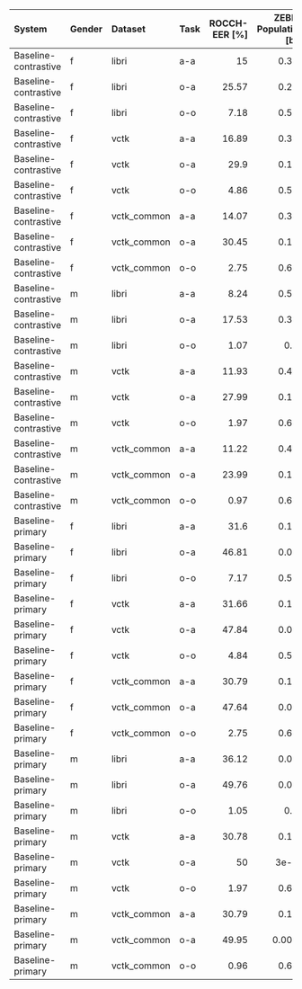 | System               | Gender   | Dataset     | Task   |   ROCCH-EER [%] |   ZEBRA Population [bit] |   ZEBRA Individual | ZEBRA Category   |   Cllr |   min Cllr |
|:---------------------|:---------|:------------|:-------|----------------:|-------------------------:|-------------------:|:-----------------|-------:|-----------:|
| Baseline-contrastive | f        | libri       | a-a    |           15    |                   0.358  |             3.577  | C                |  12.54 |       0.49 |
| Baseline-contrastive | f        | libri       | o-a    |           25.57 |                   0.219  |             2.236  | C                | 115.57 |       0.69 |
| Baseline-contrastive | f        | libri       | o-o    |            7.18 |                   0.584  |             3.976  | C                |  26.81 |       0.18 |
| Baseline-contrastive | f        | vctk        | a-a    |           16.89 |                   0.315  |             2.626  | C                |  41.34 |       0.55 |
| Baseline-contrastive | f        | vctk        | o-a    |           29.9  |                   0.141  |             2.407  | C                |  93.16 |       0.79 |
| Baseline-contrastive | f        | vctk        | o-o    |            4.86 |                   0.594  |             3.66   | C                |   1.49 |       0.17 |
| Baseline-contrastive | f        | vctk_common | a-a    |           14.07 |                   0.377  |             2.225  | C                |  42.75 |       0.46 |
| Baseline-contrastive | f        | vctk_common | o-a    |           30.45 |                   0.132  |             1.213  | B                |  93.96 |       0.81 |
| Baseline-contrastive | f        | vctk_common | o-o    |            2.75 |                   0.652  |             3.557  | C                |   0.86 |       0.09 |
| Baseline-contrastive | m        | libri       | a-a    |            8.24 |                   0.525  |             3.536  | C                |  15.39 |       0.26 |
| Baseline-contrastive | m        | libri       | o-a    |           17.53 |                   0.355  |             2.602  | C                | 106.44 |       0.5  |
| Baseline-contrastive | m        | libri       | o-o    |            1.07 |                   0.69   |             3.924  | C                |  15.34 |       0.04 |
| Baseline-contrastive | m        | vctk        | a-a    |           11.93 |                   0.425  |             3.516  | C                |  25.07 |       0.4  |
| Baseline-contrastive | m        | vctk        | o-a    |           27.99 |                   0.196  |             3.009  | C                | 101.7  |       0.72 |
| Baseline-contrastive | m        | vctk        | o-o    |            1.97 |                   0.667  |             3.921  | C                |   1.82 |       0.07 |
| Baseline-contrastive | m        | vctk_common | a-a    |           11.22 |                   0.463  |             3.09   | C                |  28.23 |       0.35 |
| Baseline-contrastive | m        | vctk_common | o-a    |           23.99 |                   0.198  |             2.468  | C                |  99.34 |       0.71 |
| Baseline-contrastive | m        | vctk_common | o-o    |            0.97 |                   0.694  |             3.675  | C                |   1.04 |       0.04 |
| Baseline-primary     | f        | libri       | a-a    |           31.6  |                   0.111  |             2.486  | C                |  16.27 |       0.84 |
| Baseline-primary     | f        | libri       | o-a    |           46.81 |                   0.004  |             0.31   | A                | 151.82 |       0.99 |
| Baseline-primary     | f        | libri       | o-o    |            7.17 |                   0.584  |             3.979  | C                |  26.79 |       0.18 |
| Baseline-primary     | f        | vctk        | a-a    |           31.66 |                   0.104  |             1.869  | B                |  11.53 |       0.85 |
| Baseline-primary     | f        | vctk        | o-a    |           47.84 |                   0.001  |             0.128  | A                | 146.93 |       1    |
| Baseline-primary     | f        | vctk        | o-o    |            4.84 |                   0.594  |             3.655  | C                |   1.5  |       0.17 |
| Baseline-primary     | f        | vctk_common | a-a    |           30.79 |                   0.117  |             1.447  | B                |   9.01 |       0.83 |
| Baseline-primary     | f        | vctk_common | o-a    |           47.64 |                   0.004  |             0.668  | A                | 162.53 |       0.99 |
| Baseline-primary     | f        | vctk_common | o-o    |            2.75 |                   0.653  |             3.557  | C                |   0.87 |       0.09 |
| Baseline-primary     | m        | libri       | a-a    |           36.12 |                   0.066  |             2.403  | C                |  33.93 |       0.9  |
| Baseline-primary     | m        | libri       | o-a    |           49.76 |                   0.001  |             0.282  | A                | 166.66 |       1    |
| Baseline-primary     | m        | libri       | o-o    |            1.05 |                   0.69   |             3.924  | C                |  15.3  |       0.04 |
| Baseline-primary     | m        | vctk        | a-a    |           30.78 |                   0.113  |             1.24   | B                |  23.84 |       0.83 |
| Baseline-primary     | m        | vctk        | o-a    |           50    |                   3e-05  |             0.0002 | A                | 167.82 |       1    |
| Baseline-primary     | m        | vctk        | o-o    |            1.97 |                   0.667  |             3.921  | C                |   1.82 |       0.07 |
| Baseline-primary     | m        | vctk_common | a-a    |           30.79 |                   0.113  |             1.447  | B                |  21.68 |       0.83 |
| Baseline-primary     | m        | vctk_common | o-a    |           49.95 |                   0.0002 |             0.447  | A                | 190.14 |       1    |
| Baseline-primary     | m        | vctk_common | o-o    |            0.96 |                   0.694  |             3.675  | C                |   1.04 |       0.04 |